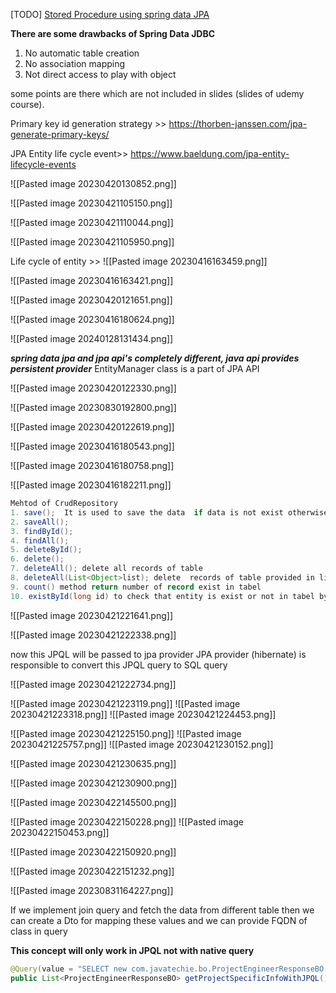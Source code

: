 
[TODO]  [Stored Procedure using spring data JPA](https://www.youtube.com/watch?v=HqejreL9hTM)

**There are some drawbacks of Spring Data JDBC**
1. No automatic table creation
2. No association mapping
3. Not direct access to play with object

some points are there which are not included in slides (slides of udemy course).

Primary key id generation strategy >> https://thorben-janssen.com/jpa-generate-primary-keys/

JPA Entity life cycle event>>
https://www.baeldung.com/jpa-entity-lifecycle-events


![[Pasted image 20230420130852.png]]

![[Pasted image 20230421105150.png]]

![[Pasted image 20230421110044.png]]

![[Pasted image 20230421105950.png]]


Life cycle of entity >>
![[Pasted image 20230416163459.png]]


![[Pasted image 20230416163421.png]]



![[Pasted image 20230420121651.png]]

![[Pasted image 20230416180624.png]]

![[Pasted image 20240128131434.png]]

***spring data jpa  and jpa api's completely different, java api provides persistent provider***
EntityManager class  is a part of JPA API 

![[Pasted image 20230420122330.png]]

![[Pasted image 20230830192800.png]]

![[Pasted image 20230420122619.png]]






![[Pasted image 20230416180543.png]]

![[Pasted image 20230416180758.png]]


![[Pasted image 20230416182211.png]]

``` java
Mehtod of CrudRepository 
1. save();  It is used to save the data  if data is not exist otherwise it will update the data
2. saveAll();
3. findById();
4. findAll();
5. deleteById();
6. delete();
7. deleteAll(); delete all records of table
8. deleteAll(List<Object>list); delete  records of table provided in list 
9. count() method return number of record exist in tabel
10. existById(long id) to check that entity is exist or not in tabel by id
```

![[Pasted image 20230421221641.png]]

![[Pasted image 20230421222338.png]]

now this JPQL will be passed to jpa provider JPA provider (hibernate) is responsible to convert this JPQL query to SQL query

![[Pasted image 20230421222734.png]]

![[Pasted image 20230421223119.png]]
![[Pasted image 20230421223318.png]]
![[Pasted image 20230421224453.png]]

![[Pasted image 20230421225150.png]]
![[Pasted image 20230421225757.png]]
![[Pasted image 20230421230152.png]]

![[Pasted image 20230421230635.png]]

![[Pasted image 20230421230900.png]]

![[Pasted image 20230422145500.png]]

![[Pasted image 20230422150228.png]]
![[Pasted image 20230422150453.png]]

![[Pasted image 20230422150920.png]]

![[Pasted image 20230422151232.png]]

![[Pasted image 20230831164227.png]]


If we implement join query and fetch the data from different table then we can create a Dto for mapping these values and we can provide FQDN of class in query

**This concept will only work in JPQL not with native query**
```Java
@Query(value = "SELECT new com.javatechie.bo.ProjectEngineerResponseBO(p.name , p.projectCode , e.name , e.email) FROM Project p JOIN p.engineers e")  
public List<ProjectEngineerResponseBO> getProjectSpecificInfoWithJPQL();
```

